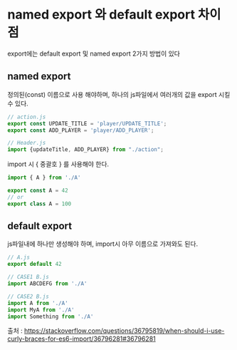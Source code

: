 # named export 와 default export 차이점

export에는 default export 및 named export 2가지 방법이 있다

## named export
정의된(const) 이름으로 사용 해야하며, 하나의 js파일에서 여러개의 값을 export 시킬 수 있다.

```javascript
// action.js
export const UPDATE_TITLE = 'player/UPDATE_TITLE';
export const ADD_PLAYER = 'player/ADD_PLAYER';

// Header.js
import {updateTitle, ADD_PLAYER} from "./action";
```

import 시 { 중괄호 } 를 사용해야 한다.

```javascript
import { A } from './A'

export const A = 42
// or
export class A = 100
```

## default export
js파일내에 하나만 생성해야 하며, import시 아무 이름으로 가져와도 된다.
```javascript
// A.js
export default 42

// CASE1 B.js
import ABCDEFG from './A'

// CASE2 B.js
import A from './A'
import MyA from './A'
import Something from './A'
```

출처 : https://stackoverflow.com/questions/36795819/when-should-i-use-curly-braces-for-es6-import/36796281#36796281